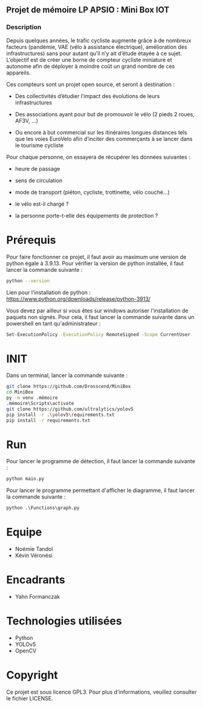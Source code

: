 ## Projet de mémoire LP APSIO : Mini Box IOT

### Description

Depuis quelques années, le trafic cycliste augmente grâce à de nombreux facteurs (pandémie, VAE (vélo à assistance électrique), amélioration des infrastructures) sans pour autant qu’il n’y ait d’étude étayée à ce sujet. L’objectif est de créer une borne de compteur cycliste miniature et autonome afin de déployer à moindre coût un grand nombre de ces appareils.

Ces compteurs sont un projet open source, et seront à destination :

- Des collectivités d’étudier l’impact des évolutions de leurs infrastructures

- Des associations ayant pour but de promouvoir le vélo (2 pieds 2 roues, AF3V, …)

- Ou encore à but commercial sur les itinéraires longues distances tels que les voies EuroVelo afin d’inciter des commerçants à se lancer dans le tourisme cycliste

Pour chaque personne, on essayera de récupérer les données suivantes :

- heure de passage

- sens de circulation

- mode de transport (piéton, cycliste, trottinette, vélo couché…)

- le vélo est-il chargé ?

- la personne porte-t-elle des équipements de protection ?

# Prérequis

Pour faire fonctionner ce projet, il faut avoir au maximum une version de python égale à 3.9.13. Pour vérifier la version de python installée, il faut lancer la commande suivante :

```bash
python --version
```

Lien pour l'installation de python : https://www.python.org/downloads/release/python-3913/

Vous devez par ailleur si vous êtes sur windows autoriser l'installation de paquets non signés. Pour cela, il faut lancer la commande suivante dans un powershell en tant qu'administrateur :

```bash
Set-ExecutionPolicy -ExecutionPolicy RemoteSigned -Scope CurrentUser
```


# INIT

Dans un terminal, lancer la commande suivante :

```bash
git clone https://github.com/Drosscend/MiniBox
cd MiniBox
py -m venv .mémoire
.mémoire\Scripts\activate
git clone https://github.com/ultralytics/yolov5
pip install -r .\yolov5\requirements.txt
pip install -r requirements.txt
```

# Run

Pour lancer le programme de détection, il faut lancer la commande suivante :

```python
python main.py
```

Pour lancer le programme permettant d'afficher le diagramme, il faut lancer la commande suivante :

```python
python .\Functions\graph.py
```

# Equipe

- Noémie Tandol
- Kévin Véronési

# Encadrants

- Yahn Formanczak

# Technologies utilisées
- Python
- YOLOv5
- OpenCV

# Copyright

Ce projet est sous licence GPL3. Pour plus d'informations, veuillez consulter le fichier LICENSE.
